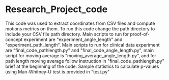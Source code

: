 # Research_Project_code
This code was used to extract coordinates from CSV files and compute motions metrics on them. To run this code change the path directory to include your CSV file path directory. Main scripts to run for proof-of-concept experiment are "experiment_angle_length" and "experiment_path_length". Main scripts to run for clinical data experiment are "final_code_pathlength.py" and "final_code_angle_length.py", main script for moving average is "moving_average_angle_length.py", and for path length moving average follow instruction in "final_code_pathlength.py" brief at the beginning of the code. Sample statistics to calculate p-values using Man-Whitney-U test is provided in "test.py"
